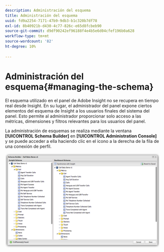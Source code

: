 ```yaml
---
description: Administración del esquema
title: Administración del esquema
uuid: fd9a2254-7171-47b9-9db3-b1c320b7df78
exl-id: 8b40921b-d430-4c77-826c-e65d8fcbeb90
source-git-commit: d9df90242ef96188f4e4b5e6d04cfef196b0a628
workflow-type: tm+mt
source-wordcount: '82'
ht-degree: 10%

---
```


# Administración del esquema{#managing-the-schema}

El esquema utilizado en el panel de Adobe Insight no se recupera en tiempo real desde Insight. En su lugar, el administrador del panel expone ciertos elementos del esquema de Insight a los usuarios finales del sistema del panel. Esto permite al administrador proporcionar solo acceso a las métricas, dimensiones y filtros relevantes para los usuarios del panel.

La administración de esquemas se realiza mediante la ventana **[!UICONTROL Schema Builder]** en **[!UICONTROL Administration Console]** y se puede acceder a ella haciendo clic en el icono a la derecha de la fila de una conexión de perfil.

![](assets/schema_builder.png)
